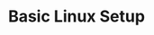 ---
tags:
  - Linux
  - Setup
title: Basic Linux Setup
description: Basic setup for Linux for both Desktop and Server
---